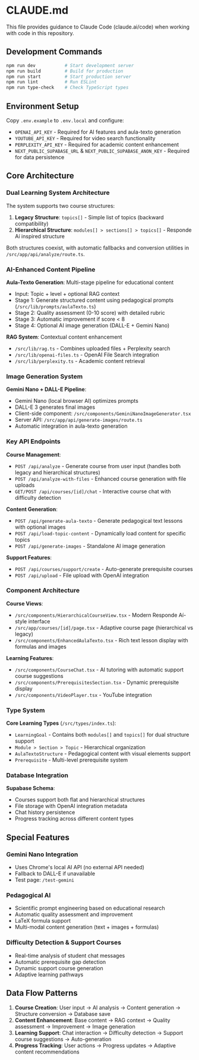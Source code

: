 # CLAUDE.md

This file provides guidance to Claude Code (claude.ai/code) when working with code in this repository.

## Development Commands

```bash
npm run dev           # Start development server
npm run build         # Build for production
npm run start         # Start production server
npm run lint          # Run ESLint
npm run type-check    # Check TypeScript types
```

## Environment Setup

Copy `.env.example` to `.env.local` and configure:
- `OPENAI_API_KEY` - Required for AI features and aula-texto generation
- `YOUTUBE_API_KEY` - Required for video search functionality
- `PERPLEXITY_API_KEY` - Required for academic content enhancement
- `NEXT_PUBLIC_SUPABASE_URL` & `NEXT_PUBLIC_SUPABASE_ANON_KEY` - Required for data persistence

## Core Architecture

### Dual Learning System Architecture

The system supports two course structures:
1. **Legacy Structure**: `topics[]` - Simple list of topics (backward compatibility)
2. **Hierarchical Structure**: `modules[] > sections[] > topics[]` - Responde Aí inspired structure

Both structures coexist, with automatic fallbacks and conversion utilities in `/src/app/api/analyze/route.ts`.

### AI-Enhanced Content Pipeline

**Aula-Texto Generation**: Multi-stage pipeline for educational content
- Input: Topic + level + optional RAG context
- Stage 1: Generate structured content using pedagogical prompts (`/src/lib/prompts/aulaTexto.ts`)
- Stage 2: Quality assessment (0-10 score) with detailed rubric
- Stage 3: Automatic improvement if score < 8
- Stage 4: Optional AI image generation (DALL-E + Gemini Nano)

**RAG System**: Contextual content enhancement
- `/src/lib/rag.ts` - Combines uploaded files + Perplexity search
- `/src/lib/openai-files.ts` - OpenAI File Search integration
- `/src/lib/perplexity.ts` - Academic content retrieval

### Image Generation System

**Gemini Nano + DALL-E Pipeline**:
- Gemini Nano (local browser AI) optimizes prompts
- DALL-E 3 generates final images
- Client-side component: `/src/components/GeminiNanoImageGenerator.tsx`
- Server API: `/src/app/api/generate-images/route.ts`
- Automatic integration in aula-texto generation

### Key API Endpoints

**Course Management**:
- `POST /api/analyze` - Generate course from user input (handles both legacy and hierarchical structures)
- `POST /api/analyze-with-files` - Enhanced course generation with file uploads
- `GET/POST /api/courses/[id]/chat` - Interactive course chat with difficulty detection

**Content Generation**:
- `POST /api/generate-aula-texto` - Generate pedagogical text lessons with optional images
- `POST /api/load-topic-content` - Dynamically load content for specific topics
- `POST /api/generate-images` - Standalone AI image generation

**Support Features**:
- `POST /api/courses/support/create` - Auto-generate prerequisite courses
- `POST /api/upload` - File upload with OpenAI integration

### Component Architecture

**Course Views**:
- `/src/components/HierarchicalCourseView.tsx` - Modern Responde Aí-style interface
- `/src/app/courses/[id]/page.tsx` - Adaptive course page (hierarchical vs legacy)
- `/src/components/EnhancedAulaTexto.tsx` - Rich text lesson display with formulas and images

**Learning Features**:
- `/src/components/CourseChat.tsx` - AI tutoring with automatic support course suggestions
- `/src/components/PrerequisitesSection.tsx` - Dynamic prerequisite display
- `/src/components/VideoPlayer.tsx` - YouTube integration

### Type System

**Core Learning Types** (`/src/types/index.ts`):
- `LearningGoal` - Contains both `modules[]` and `topics[]` for dual structure support
- `Module > Section > Topic` - Hierarchical organization
- `AulaTextoStructure` - Pedagogical content with visual elements support
- `Prerequisite` - Multi-level prerequisite system

### Database Integration

**Supabase Schema**:
- Courses support both flat and hierarchical structures
- File storage with OpenAI integration metadata
- Chat history persistence
- Progress tracking across different content types

## Special Features

### Gemini Nano Integration
- Uses Chrome's local AI API (no external API needed)
- Fallback to DALL-E if unavailable
- Test page: `/test-gemini`

### Pedagogical AI
- Scientific prompt engineering based on educational research
- Automatic quality assessment and improvement
- LaTeX formula support
- Multi-modal content generation (text + images + formulas)

### Difficulty Detection & Support Courses
- Real-time analysis of student chat messages
- Automatic prerequisite gap detection
- Dynamic support course generation
- Adaptive learning pathways

## Data Flow Patterns

1. **Course Creation**: User input → AI analysis → Content generation → Structure conversion → Database save
2. **Content Enhancement**: Base content → RAG context → Quality assessment → Improvement → Image generation
3. **Learning Support**: Chat interaction → Difficulty detection → Support course suggestions → Auto-generation
4. **Progress Tracking**: User actions → Progress updates → Adaptive content recommendations